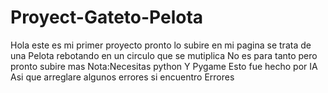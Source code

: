 # Proyect-Gateto-Pelota
Hola este es mi primer proyecto pronto lo subire en mi pagina se trata de una Pelota rebotando en un circulo que se mutiplica No es para tanto pero pronto subire mas Nota:Necesitas python Y Pygame Esto fue hecho por IA Asi que arreglare algunos errores si encuentro Errores
